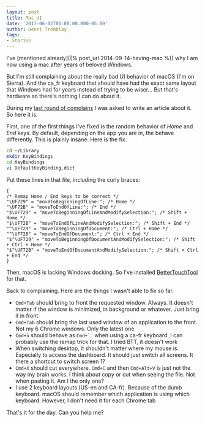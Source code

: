 ```yaml
---
layout: post
title: Mac UI
date: '2017-06-02T01:00:00.000-05:00'
author: Henri Tremblay
tags:
- Stories
---
```


I've [mentioned already]({% post_url 2014-09-14-having-mac %}) why I am now using a mac after years of beloved Windows.

But I'm still complaining about the really bad UI behavior of macOS (I'm on Sierra). And the ca_fr keyboard that should have had the exact
same layout that Windows had for years instead of trying to be wiser... But that's hardware so there's nothing I can do about it.

During my [last round of complains](https://twitter.com/henri_tremblay/status/869992607689998337) I was asked to write an article about it. 
So here it is.

First, one of the first things I've fixed is the random behavior of _Home_ and _End_ keys. By default, depending on the app you are in, the behave
differently. This is plainly insane. Here is the fix:

```sh
cd ~/Library
mkdir KeyBindings
cd KeyBindings
vi DefaultKeyBinding.dict
```

Put these lines in that file, including the curly braces:

```noformat
{
/* Remap Home / End keys to be correct */
"\UF729" = "moveToBeginningOfLine:"; /* Home */
"\UF72B" = "moveToEndOfLine:"; /* End */
"$\UF729" = "moveToBeginningOfLineAndModifySelection:"; /* Shift + Home */
"$\UF72B" = "moveToEndOfLineAndModifySelection:"; /* Shift + End */
"^\UF729" = "moveToBeginningOfDocument:"; /* Ctrl + Home */
"^\UF72B" = "moveToEndOfDocument:"; /* Ctrl + End */
"$^\UF729" = "moveToBeginningOfDocumentAndModifySelection:"; /* Shift + Ctrl + Home */
"$^\UF72B" = "moveToEndOfDocumentAndModifySelection:"; /* Shift + Ctrl + End */
}
```

Then, macOS is lacking Windows docking. So I've installed [BetterTouchTool](https://www.boastr.net/) for that.

Back to complaining. Here are the things I wasn't able to fix so far.

* `Cmd+Tab` should bring to front the requested window. Always. It doesn't matter if the window is minimized, in background or whatever. Just bring it in front
* `Cmd+Tab` should bring the last used window of an application to the front. Not my 6 Chrome windows. Only the latest one
* `Cmd+ù` should behave as ``Cmd+` ``  when using a ca-fr keyboard. I can probably use the remap trick for that. I tried BTT, it doesn't work
* When switching desktop, it shouldn't matter where my mouse is. Especially to access the dashboard. It should just switch all screens. It there a shortcut to switch screen 1?
* `Cmd+X` should cut everywhere. `Cmd+C` and then `Cmd+Alt+V` is just not the way my brain works. I think about copy or cut when seeing the file. Not when pasting it. Am I the only one?
* I use 2 keyboard layouts (US-en and CA-fr). Because of the dumb keyboard. macOS should remember which application is using which keyboard. However, I don't need it for each Chrome tab

That's it for the day. Can you help me?
